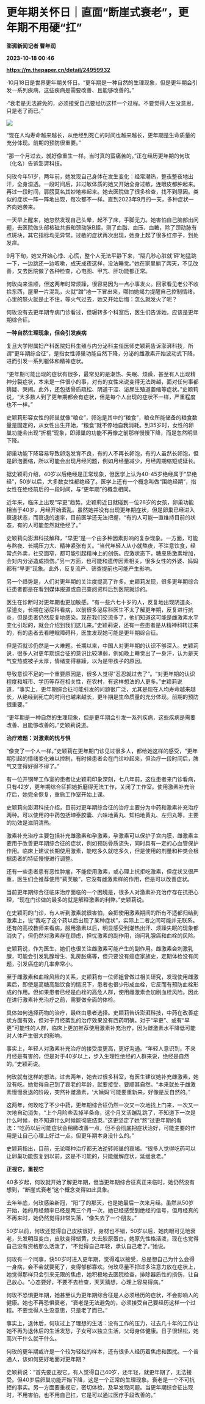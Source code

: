 # 更年期关怀日｜直面“断崖式衰老”，更年期不用硬“扛”
**澎湃新闻记者 曹年润**

**2023-10-18 00:46**

**https://m.thepaper.cn/detail/24959932**

·10月18日是世界更年期关怀日。“更年期是一种自然的生理现象，但是更年期会引发一系列疾病，这些疾病是需要改善、且能够改善的。”

·“衰老是无法避免的，必须接受自己要经历这样一个过程。不要觉得人生没意思，只是老了而已。”

![](https://imagecloud.thepaper.cn/thepaper/image/274/449/733.jpg)

“现在人均寿命越来越长，从绝经到死亡的时间也越来越长，更年期是生命质量的充分体现。前期的预防很重要。”

“那一个月过去，就好像重生一样。当时真的蛮痛苦的。”正在经历更年期的何玫（化名）告诉澎湃科技。

何玫今年51岁，两年前，她发现自己身体在发生变化：经常潮热，整夜整夜地出汗，全身湿透。一段时间后，非过敏体质的她又开始全身过敏，连眼皮都肿起来。再过一段时间，肩膀莫名其妙地疼起来。她去医院做了很多检查，找不到原因。类似的症状一阵一阵地出现，每次都不一样。直到2023年9月的一天，多种症状一齐向她袭来。

一天早上醒来，她忽然发现自己头晕，起不了床，手脚无力。她害怕自己脑部出问题，去医院做头部核磁共振和颈动脉B超，测了血脂、血压、血糖，除了颈动脉有点斑块，其它指标均无异常。过敏的症状再次出现，她身上起了很多红疹子，到处发痒。

9月下旬，她又开始心悸、心慌，整个人无法平静下来，“隔几秒心脏就‘砰’地猛跳一下，一边跳还一边咳嗽，成天成夜这样，没法睡觉。”她在家里躺了两天，不见改善，又去医院做了各种检查，心电图、甲亢、肝功能都正常。

何玫向来温顺，但这两年时常烦躁，很容易因为一点小事发火。回家看见老公不收拾东西，屋里一片混乱，火就“蹭”地一下冒出来，哪怕她竭力提醒自己控制情绪，心里的怒火就是止不住，等火气过去，她又开始后悔：怎么就发火了呢？

何玫没有去更年期专病门诊看过，但辗转多个科室后，医生们告诉她，应该是更年期综合征。

**一种自然生理现象，但会引发疾病**

复旦大学附属妇产科医院妇科生殖与内分泌科主任医师史颖莉告诉澎湃科技，所谓“更年期综合征”，是指女性卵巢功能自然下降，分泌的雌激素开始波动式下降，进而引发一系列躯体和精神症状。

“更年期可能出现的症状有很多，最常见的是潮热、失眠、烦躁，甚至有人出现精神分裂症状，本来是一件很小的事，对有的女性来说变得无法跨越，面对任何事都猜疑、哭闹。此外，还包括骨质疏松、阴道干涩、泌尿生殖道萎缩等症状。”史颖莉说，“大多数人到了更年期都会有症状，但是每个人出现的症状不一样，严重程度也不一样。”

史颖莉形容女性的卵巢就像“粮仓”，卵泡是其中的“粮食”，粮仓所能储备的粮食数量是固定的，从女性出生开始，“粮食”就不停地自我消耗。到35岁时，女性的卵巢功能会出现“折棍”现象，即卵巢的功能不再像之前那样慢慢下降，而是忽然明显下降。

卵巢功能下降容易导致卵泡发育不良，有的人不再长卵泡，有的人虽然长卵泡，但是卵泡萎缩，所以可能会出现月经问题，例如月经量减少，月经周期缩短或延长。

据史颖莉介绍，40岁以后绝经是正常现象，但医学上认为40-45岁绝经属于“早绝经”，50岁以后，大多数女性都绝经了。医学上还有一个概念叫做“围绝经期”，指女性在绝经前后的一段时间，与“更年期”的概念相同。

近年来，临床上出现“早更”趋势。史颖莉近日就碰到一位28岁的女孩，卵巢功能相当于40岁，月经开始紊乱。虽然她并没有出现更年期症状，但是卵巢已经进入衰退状态，而衰退的速率，目前医学还无法把握，“有的人可能一直维持目前的状态，有的人可能忽然就绝经了。”

史颖莉向澎湃科技解释，“早更”是一个由多种因素影响的复杂现象。一方面，可能与熬夜、长期压力大、精神紧张有关。“当代年轻人从小就熬夜，不注意饮食，经常点外卖，社交面窄，都可能引起精神上的创伤。应激状态下，糖皮质激素增加，会对内分泌造成损伤。”另一方面，也可能和遗传因素相关，很多女性的外婆、妈妈都有“早更”现象。此外，反复流产、筛查提前也可能产生影响。

另一个趋势是，人们对更年期的关注度提高了许多。史颖莉发现，很多更年期综合征患者都是在看到媒体报道或自己查阅资料后到医院就诊的。

医生在诊断时对更年期也更加敏感。“有一些六七十岁的人，反复地出现阴道炎、尿道炎，长期在泌尿科看病，以前很多泌尿科医生不太了解更年期，反复进行抗炎，但是患者仍然反复地感染。现在我们交流多了，他们知道这可能是雌激素水平变化引起的，就会介绍到我们这儿来。”史颖莉说，还有一些患者是从精神科转过来的，有的患者去看睡眠障碍科，医生发现她可能是更年期综合征。

但是否就诊仍然是一大难题。长期以来，中国人对更年期的认识不够深入。史颖莉说，很多人对更年期综合征的意识比较薄弱，例如晚上睡觉出了一身汗，认为是天气变热或被子太厚，情绪变得暴躁，以为是带孩子的原因。

导致意识不足的一个重要原因是，很多人觉得“忍忍就过去了”。“对更年期的认识程度和城市、学历等存在相关性，在农村，有这样想法的人更多。”史颖莉说道，“事实上，更年期综合征可能引发的问题很广泛，尤其是现在人均寿命越来越长，从绝经到死亡的时间也越来越长，更年期是生命质量的充分体现。前期的预防很重要。”

“更年期是一种自然的生理现象，但是更年期会引发一系列疾病，这些疾病是需要改善、且能够改善的。”史颖莉说道。

**治疗难题：对激素的忧与惧**

“像变了一个人一样。”史颖莉在更年期门诊见过很多人，都给她这样的感受，“更年期引起的情绪变化难以控制，有时候患者会在门诊吵起来，但治疗一段时间后，脾气又变得好得不得了。”

有一位开钢琴工作室的患者让史颖莉印象深刻，七八年前，这位患者来门诊看病，只有42岁，更年期综合征把她折磨得无法工作，关闭了工作室。使用激素补充治疗后，她完全恢复，重启工作室开始上课。

史颖莉向澎湃科技介绍，目前对更年期综合征的治疗主要分为中药和激素补充治疗两种。可以使用的中药包括坤泰胶囊、六味地黄丸、知柏地黄丸、左归丸等，主要的功效是滋阴清热。

激素补充治疗主要包括补充雌激素和孕激素，孕激素可以保护子宫内膜，雌激素主要用于改善更年期综合征的症状，例如预防骨质流失，同时具有一定的心血管保护作用。临床上建议长期使用激素，能吃多久就吃多久，但是使用的剂量和种类会根据患者的特征慢慢进行调整。

还有一些患者患有恶性肿瘤，不能使用激素，或心理上抗拒吃激素，但症状又很严重，医生们会推荐使用“莉芙敏”，它没有雌激素样的作用，但是可以改善症状。

当前更年期综合征临床治疗面临的一个困境是，很多人对激素补充治疗存在抗拒心理，“现在门诊做的最多的就是解释激素的利弊。”史颖莉说。

在史颖莉的门诊，有人听到激素就很害怕，会把使用激素期间的所有不适都归结到激素上，说“我吃了这个药以后出现了某种症状”，实际上二者之间可能并无联系。还有的高校教师来看病，服用激素以后，明显感受到潮热出汗、烦躁失眠的现象都消失了，但仍然对激素存在顾虑，担忧激素的副作用，询问乳腺癌和血栓的风险。

史颖莉说，作为医生，她们也很关注雌激素可能产生的副作用。雌激素会刺激乳腺，可能会引发乳腺增生、乳房胀痛等，但只要没有癌症家族史，定期体检没有问题，引发癌症的几率非常小。

至于雌激素和血栓风险的关系，史颖莉有一位师姐曾做过相关研究，发现使用雌激素后，即使是高糖高脂饮食的情况下，患者也很少形成血栓，它反而有预防血栓形成的作用。但如果患者已经是血栓的高危人群，使用雌激素会加剧血栓风险。因此在进行激素补充治疗之前，需要做全面的体检。

具体如何选择药物的治疗，最终由患者选择。史颖莉告诉澎湃科技，中药在改善症状方面有效，但对于月经紊乱的治疗效果没有西药明确。对于“早更”、或有“早更”可能性的人群，临床上更加推荐使用激素补充治疗，因为雌激素水平降低可能对人体产生很大的影响。

事实上，年轻人对激素补充治疗的接受度更高，更好沟通。“年轻人意识到，不来月经是有害的，但是对于40岁以上，步入生理性绝经的人群来说，绝经是自然的。”史颖莉说。

何玫就有这样的想法。过去两年，她去过很多科室，有医生建议她补充雌激素，她没有吃。她觉得自己到了衰老的年龄，就要接受，要顺其自然。“本来就处于雌激素慢慢衰退的阶段，突然补雌激素，‘大姨妈’可能要重新来，好像是反自然的。”

这两年，何玫吃了不少中药，更年期综合征仍然一次又一次地找上门来，一次又一次地自动消失，“上个月险些丢掉半条命，这个月又活蹦乱跳了，不知道下一次是什么时候，也不知道什么时候能彻底结束。”这更坚定了她“熬”过更年期的看法：“吃药以后可能症状会稍微改善一点，但不会彻底把症状治好，可能主要的作用是让自己心理上好过一点。但更年期本身没什么的。”

史颖莉指出，目前，无论哪种治疗都无法逆转卵巢的衰竭。“很多人觉得吃药可以让卵巢功能恢复到以前，这是不可能的，只能缓解症状，延缓衰老。”

**正视它，重视它**

40多岁起，何玫就开始了解更年期，但当更年期综合征真正来临时，她仍然没有想到，“断崖式衰老”这个概念变得如此具象。

去年年底，何玫感染新冠，“阳”了的那天，也是她最后一次来月经。虽然从50岁开始，她的月经频率已经是两三个月一次，她已经感受到绝经的信号，但月经真的不再来时，她仍然觉得非常失落，“像失去了一个朋友。”

50岁以前，何玫还觉得自己皮肤很好，身材也不错，50岁以后，她肉眼可见地衰老，头发明显变白，皮肤变得蜡黄，失去胶原蛋白。她原先性格活泼，现在也觉得自己没有资格那么活泼了，“不觉得自己年轻，承认自己老了。”她说。

何玫有一个同事，快50岁时进入更年期，觉得难以接受，总是想自己为什么会得一身病，会不会就要死了，变得郁郁寡欢。何玫尽量不把过多注意力放在症状上，她觉得那样只会引来无限的焦虑，她积极地去医院检查，排除器质性的损伤，让自己放心。“心态要好，不要不去检查，天天猜想，心理上容易得病。”

何玫不恐惧更年期，她甚至认为更年期综合征是人必须经历的症状，不会影响人的健康。她也不再恐惧衰老，“衰老是无法避免的，必须接受自己要经历这样一个过程。不要觉得人生没意思，只是老了而已。”

事实上，退休后，何玫过上了理想的生活：没有工作的压力，过去几十年的工作让她不再为退休后的生活发愁，子女可以独立生活，父母身体健康。日子很轻松，她高兴干什么就干什么。

何玫的更年期或许是一个较为轻松的样本，还有很多人经历着焦虑和困扰。一个普通人，该如何更好地面对更年期？

史颖莉说：“首先要正视它。有人觉得自己40岁，还年轻，就更年期了，无法接受。但40岁后卵巢功能开始下降，这是一个正常的生理现象。衰老是一个不可抗拒的事实。另一方面要重视它，密切体检，及早发现问题。当更年期综合征出现时，不用害怕，也不用自己扛，它是可以通过医疗手段改善的。”